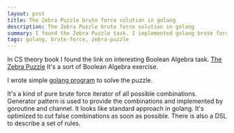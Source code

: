 ```yaml
---
layout: post
title: The Zebra Puzzle brute force solution in golang
description: The Zebra Puzzle brute force solution in golang
summary: I found the Zebra Puzzle task. I implemented golang brute force program instead of truth table approach.
tags: golang, brute-force, zebra-puzzle
---
```


In CS theory book I found the link on interesting Boolean Algebra task.
[The Zebra Puzzle](https://code.energy/solving-zebra-puzzle/)
It's a sort of Boolean Algebra exercise.

I wrote simple [golang program](https://gist.github.com/alex-alekseichuk/68f8565d65c61d5260ac22cd0b3e8005?ts=4) to solve the puzzle.

It's a kind of pure brute force iterator of all possible combinations.
Generator pattern is used to provide the combinations and implemented by goroutine and channel. It looks like standard approach in golang.
It's optimized to cut false combinations as soon as possible.
There is also a DSL to describe a set of rules.